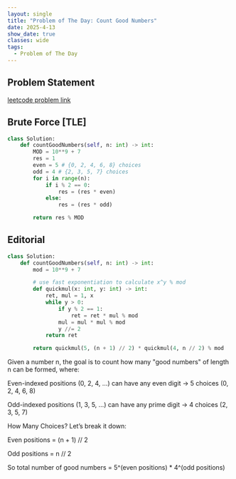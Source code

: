```yaml
---
layout: single
title: "Problem of The Day: Count Good Numbers"
date: 2025-4-13
show_date: true
classes: wide
tags:
  - Problem of The Day
---
```


## Problem Statement

[leetcode problem link](https://leetcode.com/problems/count-good-numbers/description/?envType=daily-question&envId=2025-04-13)

## Brute Force [TLE]

```python
class Solution:
    def countGoodNumbers(self, n: int) -> int:
        MOD = 10**9 + 7
        res = 1
        even = 5 # {0, 2, 4, 6, 8} choices
        odd = 4 # {2, 3, 5, 7} choices
        for i in range(n):
            if i % 2 == 0:
                res = (res * even)
            else:
                res = (res * odd)

        return res % MOD

```

## Editorial

```python
class Solution:
    def countGoodNumbers(self, n: int) -> int:
        mod = 10**9 + 7

        # use fast exponentiation to calculate x^y % mod
        def quickmul(x: int, y: int) -> int:
            ret, mul = 1, x
            while y > 0:
                if y % 2 == 1:
                    ret = ret * mul % mod
                mul = mul * mul % mod
                y //= 2
            return ret

        return quickmul(5, (n + 1) // 2) * quickmul(4, n // 2) % mod
```

Given a number n, the goal is to count how many "good numbers" of length n can be formed, where:

Even-indexed positions (0, 2, 4, ...) can have any even digit → 5 choices (0, 2, 4, 6, 8)

Odd-indexed positions (1, 3, 5, ...) can have any prime digit → 4 choices (2, 3, 5, 7)

How Many Choices?
Let’s break it down:

Even positions = (n + 1) // 2

Odd positions = n // 2

So total number of good numbers =
5^(even positions) \* 4^(odd positions)
